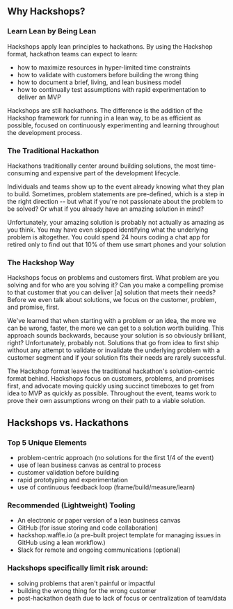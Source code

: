 ## Why Hackshops?
### Learn Lean by Being Lean 
Hackshops apply lean principles to hackathons. By using the Hackshop format, hackathon teams can expect to learn:
- how to maximize resources in hyper-limited time constraints
- how to validate with customers before building the wrong thing
- how to document a brief, living, and lean business model
- how to continually test assumptions with rapid experimentation to deliver an MVP

Hackshops are still hackathons. The difference is the addition of the Hackshop framework for running in a lean way, to be as efficient as possible, focused on continuously experimenting and learning throughout the development process. 
### The Traditional Hackathon
Hackathons traditionally center around building solutions, the most time-consuming and expensive part of the development lifecycle. 

Individuals and teams show up to the event already knowing what they plan to build. Sometimes, problem statements are pre-defined, which is a step in the right direction -- but what if you're not passionate about the problem to be solved? Or what if you already have an amazing solution in mind?

Unfortunately, your amazing solution is probably not actually as amazing as you think. You may have even skipped identifying what the underlying problem is altogether. You could spend 24 hours coding a chat app for retired  only to find out that 10% of them use smart phones and your solution 

### The Hackshop Way 
Hackshops focus on problems and customers first. What problem are you solving and for who are you solving it? Can you make a compelling promise to that customer that you can deliver [a] solution that meets their needs? Before we even talk about solutions, we focus on the customer, problem, and promise, first. 

We've learned that when starting with a problem or an idea, the more we can be wrong, faster, the more we can get to a solution worth building. This approach sounds backwards, because your solution is so obviously brilliant, right? Unfortunately, probably not. Solutions that go from idea to first ship without any attempt to validate or invalidate the underlying problem with a customer segment and if your solution fits their needs are rarely successful. 

The Hackshop format leaves the traditional hackathon's solution-centric format behind. Hackshops focus on customers, problems, and promises first, and advocate moving quickly using succinct timeboxes to get from idea to MVP as quickly as possible. Throughout the event, teams work to prove their own assumptions wrong on their path to a viable solution.

## Hackshops vs. Hackathons
### Top 5 Unique Elements
- problem-centric approach (no solutions for the first 1/4 of the event) 
- use of lean business canvas as central to process
- customer validation before building 
- rapid prototyping and experimentation
- use of continuous feedback loop (frame/build/measure/learn) 

### Recommended (Lightweight) Tooling
- An electronic or paper version of a lean business canvas 
- GitHub (for issue storing and code collaboration) 
- hackshop.waffle.io (a pre-built project template for managing issues in GitHub using a lean workflow.) 
- Slack for remote and ongoing communications (optional) 

### Hackshops specifically limit risk around: 
- solving problems that aren't painful or impactful
- building the wrong thing for the wrong customer
- post-hackathon death due to lack of focus or centralization of team/data 
